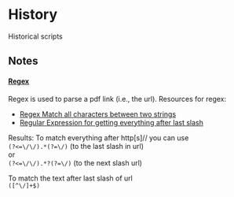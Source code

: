 # History
Historical scripts

## Notes
#### <ins>Regex</ins>

Regex is used to parse a pdf link (i.e., the url).  Resources for regex:
- [Regex Match all characters between two strings](https://stackoverflow.com/questions/6109882/regex-match-all-characters-between-two-strings)
- [Regular Expression for getting everything after last slash](https://stackoverflow.com/questions/8945477/regular-expression-for-getting-everything-after-last-slash)

Results:
To match everything after http[s]// you can use <br>
`(?<=\/\/).*(?=\/)`  (to the last slash in url) <br>
or <br>
`(?<=\/\/).*?(?=\/)` (to the next slash url) <br>

To match the text after last slash of url <br>
`([^\/]+$)` <br>
